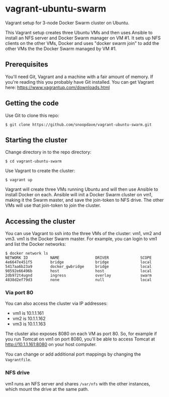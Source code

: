 # vagrant-ubuntu-swarm

Vagrant setup for 3-node Docker Swarm cluster on Ubuntu.

This Vagrant setup creates three Ubuntu VMs and then uses Ansible
to install an NFS server and Docker Swarm manager on VM #1. It sets
up NFS clients on the other VMs, Docker and uses "docker swarm join"
to add the other VMs the the Docker Swarm managed by VM #1.

## Prerequisites

You'll need Git, Vagrant and a machine with a fair amount of memory.
If you're reading this you probably have Git installed.
You can get Vagrant here: https://www.vagrantup.com/downloads.html

## Getting the code

Use Git to clone this repo:

    $ git clone https://github.com/snoopdave/vagrant-ubuntu-swarm.git

## Starting the cluster

Change directory in to the repo directory:

    $ cd vagrant-ubuntu-swarm

Use Vagrant to create the cluster:

    $ vagrant up

Vagrant will create three VMs running Ubuntu and will then use Ansible
to install Docker on each. Ansible will init a Docker Swarm cluster
on vm1, making it the Swarm master, and save the join-token to NFS
drive. The other VMs will use that join-token to join the cluster.

## Accessing the cluster

You can use Vagrant to ssh into the three VMs of the cluster:
vm1, vm2 and vm3. vm1 is the Docker Swarm master. For example, you
can login to vm1 and list the Docker networks:

    $ docker network ls
    NETWORK ID          NAME                DRIVER              SCOPE
    4e6647e451f5        bridge              bridge              local
    5417aa6b23a9        docker_gwbridge     bridge              local
    98592e66496b        host                host                local
    2db972t4ugnd        ingress             overlay             swarm
    4838d2ef79d3        none                null                local

### Via port 80

You can also access the cluster via IP addresses:

* vm1 is 10.1.1.161
* vm2 is 10.1.1.162
* vm3 is 10.1.1.163

The cluster also exposes 8080 on each VM as port 80. So, for example
if you run Tomcat on vm1 on port 8080, you'll be able to access
Tomcat at http://10.1.1.161:8080 on your host computer.

You can change or add additional port mappings by changing the `Vagrantfile`.

### NFS drive

vm1 runs an NFS server and shares `/var/nfs` with the other instances,
which mount the drive at the same path.









